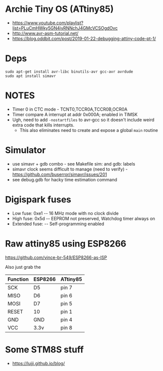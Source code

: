 # Archie Tiny OS (ATtiny85)

- https://www.youtube.com/playlist?list=PLuCmHWky5GN4iyRNNchJ4GMcVCSOgdOvc
- http://www.avr-asm-tutorial.net/
- https://blog.oddbit.com/post/2019-01-22-debugging-attiny-code-pt-1/

# Deps

```
sudo apt-get install avr-libc binutils-avr gcc-avr avrdude
sudo apt install simavr
```


# NOTES

- Timer 0 in CTC mode - TCNT0,TCCR0A,TCCR0B,OCR0A
- Timer compare A interrupt at addr 0x000A; enabled in TIMSK
- Ugh, need to add `-nostartfiles` to avr-gcc so it doesn't include weird extra code that kills interrupts.
    - This also eliminates need to create and expose a global `main` routine


# Simulator

- use simavr + gdb combo - see Makefile sim: and gdb: labels
- simavr clock seems difficult to manage (need to verify) - https://github.com/buserror/simavr/issues/201
- see debug.gdb for hacky time estimation command


# Digispark fuses
- Low fuse: 0xe1  -- 16 MHz mode with no clock divide
- High fuse: 0x5d -- EEPROM not preserved, Watchdog timer always on
- Extended fuse:  -- Self-programming enabled

# Raw attiny85 using ESP8266

https://github.com/vince-br-549/ESP8266-as-ISP

Also just grab the

Function| ESP8266 | ATtiny85
---|---|---
SCK | D5 | pin 7
MISO | D6 | pin 6
MOSI | D7 | pin 5
RESET | 10 | pin 1
GND | GND | pin 4
VCC | 3.3v | pin 8



# Some STM8S stuff

- https://lujji.github.io/blog/
